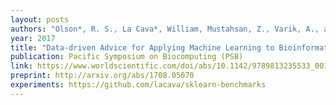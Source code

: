 ```yaml
---
layout: posts
authors: "Olson*, R. S., La Cava*, William, Mustahsan, Z., Varik, A., and Moore, J. H. "
year: 2017
title: "Data-driven Advice for Applying Machine Learning to Bioinformatics Problems"
publication: Pacific Symposium on Biocomputing (PSB)
link: https://www.worldscientific.com/doi/abs/10.1142/9789813235533_0018
preprint: http://arxiv.org/abs/1708.05070
experiments: https://github.com/lacava/sklearn-benchmarks
---
```

